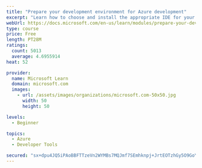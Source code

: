 ```yaml
---
title: "Prepare your development environment for Azure development"
excerpt: "Learn how to choose and install the appropriate IDE for your requirements to help you build, deploy, monitor, and scale cloud-hosted solutions."
webUrl: https://docs.microsoft.com/en-us/learn/modules/prepare-your-dev-environment-for-azure-development/
type: course
price: Free
length: PT28M
ratings:
  count: 5013
  average: 4.6955914
heat: 52

provider:
  name: Microsoft Learn
  domain: microsoft.com
  images:
    - url: /assets/images/organizations/microsoft.com-50x50.jpg
      width: 50
      height: 50

levels:
  - Beginner

topics:
  - Azure
  - Developer Tools

secured: "sx+dpu4JQ5iPAoBBFTTzeVn2WYMBs7MQJmf7SEmhknpj+JrtEOTzhGy5O9GoYK3amiAyy5puoSsFDRlZ1OAEqRyNVLTS2phvBAs60WeYzarEVvTqppbKj9A2xnNW9IO34D9cmvskdCvTEcG0gO9jRDehvoBhNpRT0e87+ez6QqEpipwWn+Hp+TYTxD55tq0qg4ePRbhUQnxukZxXUI0YMqAaMo1A8VPIGAzQmWJTUDvLH9cWvjABY2rML1+0rhNJEBijN0HjaoH7LqUa9uEkWVyWmU69dqxeAz2DJtDw24tzz4Ld1AGs9IwC9SL71hxM744GbL6irQ59r+BhSyaRdIJgRKAvn1OldtAabdl6bb4usIYMHzBzgyokv58yrrlbKWVMix+ODCXwtvwRbGZ3dtxuf1wpWtvyj8s7EMkNtHU=;LaYWAEaqAGWMaCyLPSfxUg=="
---
```


